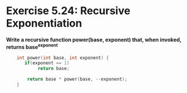 # Exercise 5.24: Recursive Exponentiation

**Write a recursive function power(base, exponent) that, when invoked, returns base<sup>exponent</sup>**

```cpp
    int power(int base, int exponent) {
       if(exponent == 1)
            return base;

        return base * power(base, --exponent);
    }
```